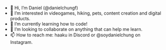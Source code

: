 - 👋 Hi, I’m Daniel (@danielchungf)
- 👀 I’m interested in videogames, hiking, pets, content creation and digital products.
- 🌱 I’m currently learning how to code!
- 💞️ I’m looking to collaborate on anything that can help me learn.
- 📫 How to reach me: haaku in Discord or @soydanielchung on Instagram.

<!---
danielchungf/danielchungf is a ✨ special ✨ repository because its `README.md` (this file) appears on your GitHub profile.
You can click the Preview link to take a look at your changes.
--->
